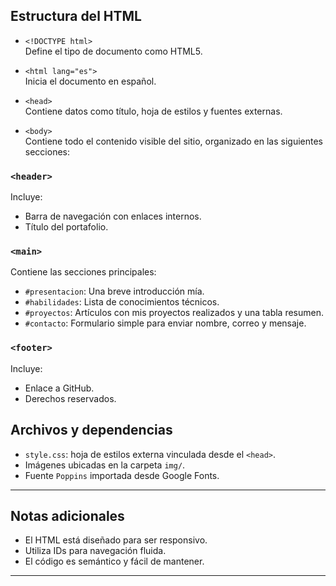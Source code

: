 ## Estructura del HTML

- `<!DOCTYPE html>`  
  Define el tipo de documento como HTML5.

- `<html lang="es">`  
  Inicia el documento en español.

- `<head>`  
  Contiene datos como título, hoja de estilos y fuentes externas.

- `<body>`  
  Contiene todo el contenido visible del sitio, organizado en las siguientes secciones:

### `<header>`
Incluye:
- Barra de navegación con enlaces internos.
- Título del portafolio.

### `<main>`
Contiene las secciones principales:
- `#presentacion`: Una breve introducción mía.
- `#habilidades`: Lista de conocimientos técnicos.
- `#proyectos`: Artículos con mis proyectos realizados y una tabla resumen.
- `#contacto`: Formulario simple para enviar nombre, correo y mensaje.

### `<footer>`
Incluye:
- Enlace a GitHub.
- Derechos reservados.

## Archivos y dependencias

- `style.css`: hoja de estilos externa vinculada desde el `<head>`.
- Imágenes ubicadas en la carpeta `img/`.
- Fuente `Poppins` importada desde Google Fonts.

---

## Notas adicionales

- El HTML está diseñado para ser responsivo.
- Utiliza IDs para navegación fluida.
- El código es semántico y fácil de mantener.

---
